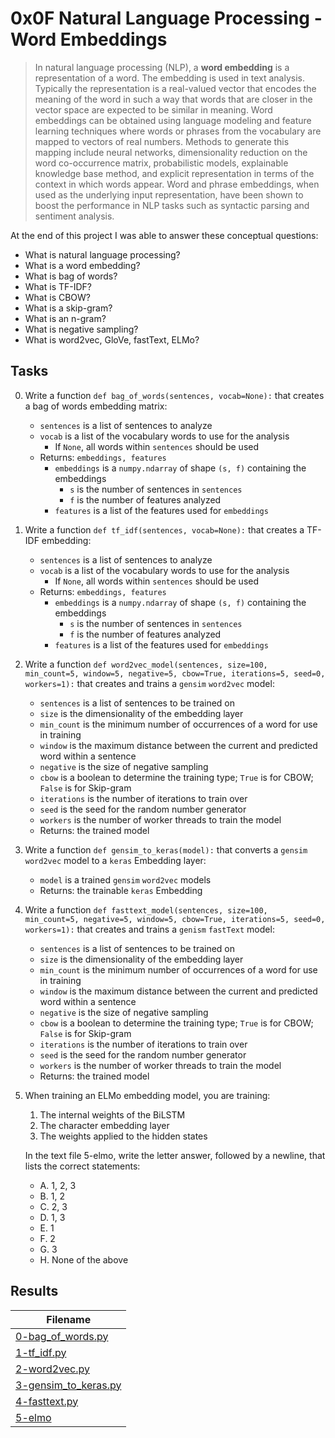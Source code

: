 # 0x0F Natural Language Processing - Word Embeddings

> In natural language processing (NLP), a **word embedding** is a representation of a word. The embedding is used in text analysis. Typically the representation is a real-valued vector that encodes the meaning of the word in such a way that words that are closer in the vector space are expected to be similar in meaning. Word embeddings can be obtained using language modeling and feature learning techniques where words or phrases from the vocabulary are mapped to vectors of real numbers.
> Methods to generate this mapping include neural networks, dimensionality reduction on the word co-occurrence matrix, probabilistic models, explainable knowledge base method, and explicit representation in terms of the context in which words appear.
> Word and phrase embeddings, when used as the underlying input representation, have been shown to boost the performance in NLP tasks such as syntactic parsing and sentiment analysis.

At the end of this project I was able to answer these conceptual questions:

* What is natural language processing?
* What is a word embedding?
* What is bag of words?
* What is TF-IDF?
* What is CBOW?
* What is a skip-gram?
* What is an n-gram?
* What is negative sampling?
* What is word2vec, GloVe, fastText, ELMo?

## Tasks

0. Write a function `def bag_of_words(sentences, vocab=None):` that creates a bag of words embedding matrix:

    * `sentences` is a list of sentences to analyze
    * `vocab` is a list of the vocabulary words to use for the analysis
        * If `None`, all words within `sentences` should be used
    * Returns: `embeddings, features`
        * `embeddings` is a `numpy.ndarray` of shape `(s, f)` containing the embeddings
            * `s` is the number of sentences in `sentences`
            * `f` is the number of features analyzed
        * `features` is a list of the features used for `embeddings`

1. Write a function `def tf_idf(sentences, vocab=None):` that creates a TF-IDF embedding:

    * `sentences` is a list of sentences to analyze
    * `vocab` is a list of the vocabulary words to use for the analysis
        * If `None`, all words within `sentences` should be used
    * Returns: `embeddings, features`
        * `embeddings` is a `numpy.ndarray` of shape `(s, f)` containing the embeddings
            * `s` is the number of sentences in `sentences`
            * `f` is the number of features analyzed
        * `features` is a list of the features used for `embeddings`

2. Write a function `def word2vec_model(sentences, size=100, min_count=5, window=5, negative=5, cbow=True, iterations=5, seed=0, workers=1):` that creates and trains a `gensim` `word2vec` model:

    * `sentences` is a list of sentences to be trained on
    * `size` is the dimensionality of the embedding layer
    * `min_count` is the minimum number of occurrences of a word for use in training
    * `window` is the maximum distance between the current and predicted word within a sentence
    * `negative` is the size of negative sampling
    * `cbow` is a boolean to determine the training type; `True` is for CBOW; `False` is for Skip-gram
    * `iterations` is the number of iterations to train over
    * `seed` is the seed for the random number generator
    * `workers` is the number of worker threads to train the model
    * Returns: the trained model

3. Write a function `def gensim_to_keras(model):` that converts a `gensim` `word2vec` model to a `keras` Embedding layer:

    * `model` is a trained `gensim` `word2vec` models
    * Returns: the trainable `keras` Embedding

4. Write a function `def fasttext_model(sentences, size=100, min_count=5, negative=5, window=5, cbow=True, iterations=5, seed=0, workers=1):` that creates and trains a `genism` `fastText` model:

    * `sentences` is a list of sentences to be trained on
    * `size` is the dimensionality of the embedding layer
    * `min_count` is the minimum number of occurrences of a word for use in training
    * `window` is the maximum distance between the current and predicted word within a sentence
    * `negative` is the size of negative sampling
    * `cbow` is a boolean to determine the training type; `True` is for CBOW; `False` is for Skip-gram
    * `iterations` is the number of iterations to train over
    * `seed` is the seed for the random number generator
    * `workers` is the number of worker threads to train the model
    * Returns: the trained model

5. When training an ELMo embedding model, you are training:

    1. The internal weights of the BiLSTM
    2. The character embedding layer
    3. The weights applied to the hidden states

    In the text file 5-elmo, write the letter answer, followed by a newline, that lists the correct statements:

    * A. 1, 2, 3
    * B. 1, 2
    * C. 2, 3
    * D. 1, 3
    * E. 1
    * F. 2
    * G. 3
    * H. None of the above

## Results

| Filename |
| --- |
| [0-bag_of_words.py]()|
| [1-tf_idf.py]()|
| [2-word2vec.py]()|
| [3-gensim_to_keras.py]()|
| [4-fasttext.py]()|
| [5-elmo]()|

